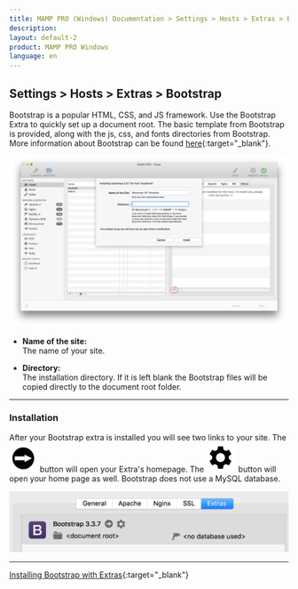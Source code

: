 ```yaml
---
title: MAMP PRO (Windows) Documentation > Settings > Hosts > Extras > Bootstrap
description: 
layout: default-2
product: MAMP PRO Windows
language: en
---
```


## Settings > Hosts > Extras > Bootstrap

Bootstrap is a popular HTML, CSS, and JS framework. Use the Bootstrap Extra to quickly set up a document root. The basic template from Bootstrap is provided, along with the js, css, and fonts directories from Bootstrap. More information about Bootstrap can be found [here](https://www.getbootstrap.com){:target="_blank"}.

![MAMP](/en/MAMP-PRO-Mac/Settings/Hosts/Extras/Bootstrap/BootStrap.png)

*  **Name of the site:**  
   The name of your site.
   
*  **Directory:**  
   The installation directory. If it is left blank the Bootstrap files will be copied directly to the document root folder. 

---

### Installation
 
After your Bootstrap extra is installed you will see two links to your site. The ![MAMP](/en/MAMP-PRO-Mac/Settings/Hosts/Extras/BlackArrow.png) button will open your Extra's homepage. The ![MAMP](/en/MAMP-PRO-Mac/Settings/Hosts/Extras/gear.png) button will open your home page as well. Bootstrap does not use a MySQL database.

![MAMP](/en/MAMP-PRO-Mac/Settings/Hosts/Extras/Bootstrap/installBootstrap.png)

---

<i class="fa fa-play-circle-o fa-lg" aria-hidden="true"></i>  [Installing Bootstrap with Extras](https://www.youtube.com/watch?v=rygYIaKPRFw){:target="_blank"}


